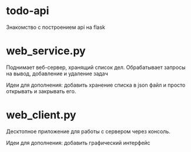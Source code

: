# todo-api
Знакомство с построением api на flask

# web_service.py
Поднимает веб-сервер, хранящий список дел.
Обрабатывает запросы на вывод, добавление и удаление задач

Идеи для дополнения: добавить хранение списка в json файл и просто открывать и закрывать его.

# web_client.py
Десктопное приложение для работы с сервером через консоль.

Идеи для дополнения: добавить графический интерфейс
